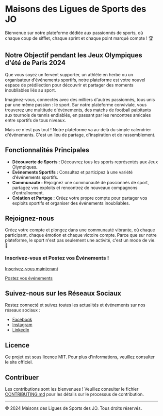 # Maisons des Ligues de Sports des JO

Bienvenue sur notre plateforme dédiée aux passionnés de sports, où chaque coup de sifflet, chaque sprint et chaque point marqué compte ! 🏆

## Notre Objectif pendant les Jeux Olympiques d'été de Paris 2024

Que vous soyez un fervent supporter, un athlète en herbe ou un organisateur d'événements sportifs, notre plateforme est votre nouvel espace de prédilection pour découvrir et partager des moments inoubliables liés au sport.

Imaginez-vous, connectés avec des milliers d'autres passionnés, tous unis par une même passion : le sport. Sur notre plateforme conviviale, vous trouverez une multitude d'événements, des matchs de football palpitants aux tournois de tennis endiablés, en passant par les rencontres amicales entre sportifs de tous niveaux.

Mais ce n'est pas tout ! Notre plateforme va au-delà du simple calendrier d'événements. C'est un lieu de partage, d'inspiration et de rassemblement.

## Fonctionnalités Principales

- **Découverte de Sports :** Découvrez tous les sports représentés aux Jeux Olympiques.
- **Événements Sportifs :** Consultez et participez à une variété d'événements sportifs.
- **Communauté :** Rejoignez une communauté de passionnés de sport, partagez vos exploits et rencontrez de nouveaux compagnons d'entraînement.
- **Création et Partage :** Créez votre propre compte pour partager vos exploits sportifs et organiser des événements inoubliables.

## Rejoignez-nous

Créez votre compte et plongez dans une communauté vibrante, où chaque participant, chaque émotion et chaque victoire compte. Parce que sur notre plateforme, le sport n'est pas seulement une activité, c'est un mode de vie. 🌟

### Inscrivez-vous et Postez vos Événements !

[Inscrivez-vous maintenant](#)

[Postez vos événements](#)

## Suivez-nous sur les Réseaux Sociaux

Restez connecté et suivez toutes les actualités et événements sur nos réseaux sociaux :

- [Facebook](https://www.facebook.com/actujeuxolympiques/)
- [Instagram](https://www.instagram.com/paris2024/)
- [LinkedIn](https://fr.linkedin.com/company/paris-2024-olympic-and-paralympic-games-bid)

## Licence

Ce projet est sous licence MIT. Pour plus d'informations, veuillez consulter le site officiel.

## Contribuer

Les contributions sont les bienvenues ! Veuillez consulter le fichier [CONTRIBUTING.md](CONTRIBUTING.md) pour les détails sur le processus de contribution.

---

© 2024 Maisons des Ligues de Sports des JO. Tous droits réservés.
